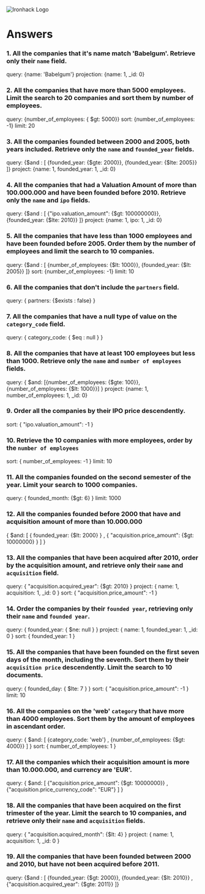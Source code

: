 ![Ironhack Logo](https://i.imgur.com/1QgrNNw.png)

# Answers

### 1. All the companies that it's name match 'Babelgum'. Retrieve only their `name` field.

query: {name: 'Babelgum'}
projection: {name: 1, _id: 0}

### 2. All the companies that have more than 5000 employees. Limit the search to 20 companies and sort them by **number of employees**.

query: {number_of_employees: { $gt: 5000}}
sort: {number_of_employees: -1}
limit: 20

### 3. All the companies founded between 2000 and 2005, both years included. Retrieve only the `name` and `founded_year` fields.

query: {$and : [ {founded_year: {$gte: 2000}}, {founded_year: {$lte: 2005}} ]}
project: {name: 1, founded_year: 1, _id: 0}

### 4. All the companies that had a Valuation Amount of more than 100.000.000 and have been founded before 2010. Retrieve only the `name` and `ipo` fields.

query: {$and : [ {"ipo.valuation_amount": {$gt: 100000000}}, {founded_year: {$lte: 2010}} ]}
project: {name: 1, ipo: 1, _id: 0}

### 5. All the companies that have less than 1000 employees and have been founded before 2005. Order them by the number of employees and limit the search to 10 companies.

query: {$and : [ {number_of_employees: {$lt: 1000}}, {founded_year: {$lt: 2005}} ]}
sort: {number_of_employees: -1}
limit: 10

### 6. All the companies that don't include the `partners` field.

query: { partners: {$exists : false} }

### 7. All the companies that have a null type of value on the `category_code` field.

query: { category_code: { $eq : null } }

### 8. All the companies that have at least 100 employees but less than 1000. Retrieve only the `name` and `number of employees` fields.

query: { $and: [{number_of_employees: {$gte: 100}},{number_of_employees: {$lt: 1000}}] }
project: {name: 1, number_of_employees: 1, _id: 0}

### 9. Order all the companies by their IPO price descendently.

sort: { "ipo.valuation_amount": -1 }

### 10. Retrieve the 10 companies with more employees, order by the `number of employees`

sort: { number_of_employees: -1 }
limit: 10

### 11. All the companies founded on the second semester of the year. Limit your search to 1000 companies.

query: { founded_month: {$gt: 6} }
limit: 1000

<!-- ### 12. All the companies that have been 'deadpooled' after the third year. -->

<!-- Your Code Goes Here -->

### 12. All the companies founded before 2000 that have and acquisition amount of more than 10.000.000

{ $and: [ { founded_year: {$lt: 2000} } , { "acquisition.price_amount": {$gt: 10000000} } ] }

### 13. All the companies that have been acquired after 2010, order by the acquisition amount, and retrieve only their `name` and `acquisition` field.

query: { "acquisition.acquired_year": {$gt: 2010} }
project: { name: 1, acquisition: 1, _id: 0 }
sort: { "acquisition.price_amount": -1 }

### 14. Order the companies by their `founded year`, retrieving only their `name` and `founded year`.

query: { founded_year: { $ne: null } }
project: { name: 1, founded_year: 1, _id: 0 }
sort: { founded_year: 1 }

### 15. All the companies that have been founded on the first seven days of the month, including the seventh. Sort them by their `acquisition price` descendently. Limit the search to 10 documents.

query: { founded_day: { $lte: 7 } }
sort: { "acquisition.price_amount": -1 }
limit: 10

### 16. All the companies on the 'web' `category` that have more than 4000 employees. Sort them by the amount of employees in ascendant order.

query: { $and: [ {category_code: 'web'} , {number_of_employees: {$gt: 4000}} ] }
sort: { number_of_employees: 1 }

### 17. All the companies which their acquisition amount is more than 10.000.000, and currency are 'EUR'.

query: { $and: [ {"acquisition.price_amount": {$gt: 10000000}} , {"acquisition.price_currency_code": "EUR"} ] }

### 18. All the companies that have been acquired on the first trimester of the year. Limit the search to 10 companies, and retrieve only their `name` and `acquisition` fields.

query: { "acquisition.acquired_month": {$lt: 4} }
project: { name: 1, acquisition: 1, _id: 0 }

### 19. All the companies that have been founded between 2000 and 2010, but have not been acquired before 2011.

query: {$and : [ {founded_year: {$gt: 2000}}, {founded_year: {$lt: 2010}} , {"acquisition.acquired_year": {$gte: 2011}} ]}